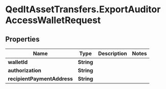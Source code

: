 # QedItAssetTransfers.ExportAuditorAccessWalletRequest

## Properties
Name | Type | Description | Notes
------------ | ------------- | ------------- | -------------
**walletId** | **String** |  | 
**authorization** | **String** |  | 
**recipientPaymentAddress** | **String** |  | 


